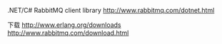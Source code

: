 ﻿.NET/C# RabbitMQ client library
http://www.rabbitmq.com/dotnet.html

下载
http://www.erlang.org/downloads
http://www.rabbitmq.com/download.html